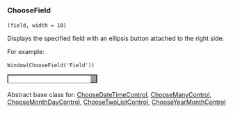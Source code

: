 ### ChooseField

``` suneido
(field, width = 10)
```

Displays the specified field with an ellipsis button attached to the right side.

For example:

``` suneido
Window(ChooseField('Field'))
```

![](<../../res/ChooseField.gif>)

Abstract base class for:
[ChooseDateTimeControl](<ChooseDateTimeControl>), 
[ChooseManyControl](<ChooseManyControl>), 
[ChooseMonthDayControl](<ChooseMonthDayControl>), 
[ChooseTwoListControl](<ChooseTwoListControl>), 
[ChooseYearMonthControl](<ChooseYearMonthControl>)